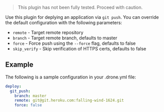 > This plugin has not been fully tested. Proceed with caution.

Use this plugin for deplying an application via `git push`. You can override
the default configuration with the following parameters:

* `remote` - Target remote repository
* `branch` - Target remote branch, defaults to master
* `force` - Force push using the `--force` flag, defaults to false
* `skip_verify` - Skip verification of HTTPS certs, defaults to false

## Example

The following is a sample configuration in your .drone.yml file:

```yaml
deploy:
  git_push:
    branch: master
    remote: git@git.heroku.com:falling-wind-1624.git
    force: false
```

